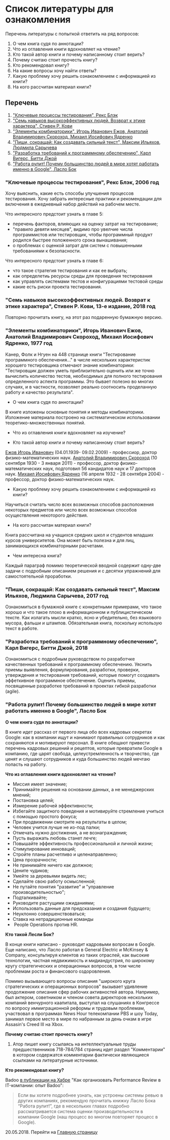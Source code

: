 # Список литературы для ознакомления

Перечень литературы с попыткой ответить на ряд вопросов:
1. О чем книга судя по аннотации?
2. Что из оглавления книги вдохновляет на чтение?
3. Кто такой автор книги и почему написанному стоит верить? 
4. Почему считаю стоит прочесть книгу?
5. Кто рекомендовал книгу?
6. На какие вопросы хочу найти ответы?
7. Какую проблему хочу решить ознакомлением с информацией из книги?
8. На кого рассчитан материал книги?

## Перечень

1. ["Ключевые процессы тестирования", Рекс Блэк](#black)
2. ["Семь навыков высокоэффективных людей. Возврат к этике характера", Стивен Р. Кови](#covey)
3. ["Элементы комбинаторики", Игорь Иванович Ежов, Анатолий Владимирович Скороход, Михаил Иосифович Ядренко](#elem_combinat)
4. ["Пиши, сокращай: Как создавать сильный текст", Максим Ильяхов, Людмила Сарычева](#write_cut)
5. ["Разработка требований к программному обеспечению", Карл Вигерс, Битти Джой](#dev_requir)
6. ["Работа рулит! Почему большинство людей в мире хотят работать именно в Google", Ласло Бок](#laslo)

### "Ключевые процессы тестирования", Рекс Блэк, 2006 год <a name="black"></a>

Хочу выяснить, какие есть способы улучшения процессов тестирования. Хочу забрать интересные практики и рекомендации для включения в ежедневный набор действий на рабочем месте.

Что интересного предстоит узнать в главе 5:
- перечень факторов, влияющих на оценку затрат на тестирование;
- "правило девяти месяцев", видимо про увелчие числа программистов или тестировщик, чтобы программный продукт родился быстрее положенного срока вынашивания;
- о проблемах с оценкой затрат для систем с повышенными требованиями к безопасности.

Что интересного предстоит узнать в главе 6:
- что такое стратегия тестирования и как ее выбрать;
- как определетиь ресурсы среды для проведения тестирования
- как управлять системами тестов и конфигурациями тестовой среды
- какие есть риски проекта тестирования.

### "Семь навыков высокоэффективных людей. Возврат к этике характера", Стивен Р. Кови, 13-е издание, 2018 год <a name="covey"></a>

Повторно прочитать книгу, на этот раз подаренную бумажную версию.

### "Элементы комбинаторики", Игорь Иванович Ежов, Анатолий Владимирович Скороход, Михаил Иосифович Ядренко, 1977 год <a name="elem_combinat">

Канер, Фолк и Нгуен на 448 странице книги "Тестирование программного обеспечения..." в числе нескольких характеристик хорошего тестировщика отмечают знание комбинаторики: "Тестировщик должен уметь приблизительно оценить или же точно вычислить количество тестов, необходимых для полного тестирования определенного аспекта программы. Это бывает полезно во многих случаях, и в частности, позволяет реально соотносить проделанную работу и качество результата".

- О чем книга судя по аннотации?

В книге изложены основные понятия и методы комбинаторики. Изложение материала построено на систематическом использовании теоретико-множественных понятий.

- Что из оглавления книги вдохновляет на изучение?

- Кто такой автор книги и почему написанному стоит верить?

[Ежов Игорь Иванович](http://eu.univ.kiev.ua/departments/teoriyi-ymovirnostey-statystyk/ezhov-igor-ivanovych-/) (04.01.1939- 09.02.2009) - профессиор, доктор физико-математических наук. [Анатолий Владимирович Скороход](https://ru.wikipedia.org/wiki/%D0%A1%D0%BA%D0%BE%D1%80%D0%BE%D1%85%D0%BE%D0%B4,_%D0%90%D0%BD%D0%B0%D1%82%D0%BE%D0%BB%D0%B8%D0%B9_%D0%92%D0%BB%D0%B0%D0%B4%D0%B8%D0%BC%D0%B8%D1%80%D0%BE%D0%B2%D0%B8%D1%87) (10 сентября 1930 - 3 января 2011) - профессор, доктор физико-математических наук, подготовил 56 кандидатов наук и 17 докторов наук. [Михаил Иосифович Ядренко](https://ru.wikipedia.org/wiki/%D0%AF%D0%B4%D1%80%D0%B5%D0%BD%D0%BA%D0%BE,_%D0%9C%D0%B8%D1%85%D0%B0%D0%B8%D0%BB_%D0%98%D0%BE%D1%81%D0%B8%D1%84%D0%BE%D0%B2%D0%B8%D1%87) (16 апреля 1932 - 28 сентября 2004) - профессор, доктор физико-математических наук. 

- Какую проблему хочу решить ознакомлением с информацией из книги?

Научиться считать число всех возможных способов расположения некоторых предметов или число всех возможных способов осуществления некоторого действия. 

- На кого рассчитан материал книги?

Книга рассчитана на учащихся средних школ и студентов младших курсов университетов. Она может быть полезна и для лиц, занимающихся комбинаторными расчетами.

- Чем интересна книга?

Каждый параграф помимо теоретической вводной содержит одну-две задачи с подробным описанием решения и с десятки упражнений для самостоятельной проработки.

### "Пиши, сокращай: Как создавать сильный текст", Максим Ильяхов, Людмила Сарычева, 2017 год <a name="write_cut">

Ознакомиться в бумажной книге с конкретными примерами, что такое хорошо и что такое плохо в информационном и публицистическом тексте. Как излагать мысли кратко, ясно и убедительно, без языкового мусора, фальши и штампов. Обязательная книга, поскольку использую текст в работе.

### "Разработка требований к программному обеспечению", Карл Вигерс, Битти Джой, 2018 <a name="dev_requir">

Ознакомиться с подробным руководством по разработчке качественных требований к программному обеспечению. Уяснить приемы выявления, формулирования, разработки, проверки, утверждения и тестирования требований, которые помогут создавать эффеткивное программное обеспечение. Оценить приемы, посвященные разработке требований в проектах гибкой разработки (agile).

### "Работа рулит! Почему большинство людей в мире хотят работать именно в Google", Ласло Бок <a name="laslo">

**О чем книга судя по аннотации?**

В книге идет рассказ от первого лица обо всех кадровых секретах Google: как в компании ищут и нанимают правильных сотрудников и как сохраняются и мотивируют персонал. В книге обещают привести перечень кадровых решений и рецептов, которые превратили Google в компанию, где царят свобода, целеустремленность и творчество, где ценят и слушают сотрудников и куда большинство людей мечтаю попасть на работу.

**Что из оглавления книги вдохновляет на чтение?**

- Миссия имеет значение;
- Принимайте решения на основании данных, а не менеджерских мнений;
- Постановка целей;
- Измерение рабочей эффективности;
- Избегайте защитного поведения и мотивируйте стремление учиться с помощью простого фокуса;
- При продвижении смотрите на результаты в целом;
- Человек учится лучше не из-под палки;
- Отмечать нужно достижения, а не вознаграждения;
- Пусть выражать любовь станет лечге;
- Повышайте эффективность профессиональной и личной жизни;
- Стимулирование инноваций;
- Стройте планы расчетливо и целенаправленно;
- Цена прозрачности;
- Не принимайте ничего как должное;
- Цените чудиков;
- Умейте за деревьями видеть лес;
- Сделайте свою работу осмысленной;
- Не путайте понятия "развитие" и "управление производительностью";
- Подталкивайте;
- Руководите растущими ожиданиями;
- Использовать данные для предсказания и создания будущего;
- Неуклонно совершенствоваться;
- Ставка на нетрадиционные команды
-  People Operations против HR.

**Кто такой Лесли Бок?**

В конце книги написано - руководит кадровыми вопросам в Google. Еще написано, что Ласло работал в General Electric и McKinsey & Company, консультируя клиентов из таких отраслей, как высокие технологии, частная недвижимость и мидиандустрия, по широкому кругу стратегических и операционных вопросов, в том числе проблемам роста и финансового оздоровления.

Помимо вызывающего вопросы описания "широкого круга стратегических и операционных вопросов" вызывает удивление продолжение описания сфер рабочих активностей автора. Например, был актером, советником и членом совета директоров нескольких компаний венчурного каапитала, выступал на слушаниях в Конгрессе по вопросу иммиграционной реформы и трудовым проблемам, участвовал в программах News Hour телекомпании PBS и шоу Today, занимал первое место в мире по набранным за день очкам в игре Assasin's Creed III на Xbox.

**Почему считаю стоит прочесть книгу?**

1. Атор пишет книгу ссылаясь на интеллектуальные труды предшественников 718-784/784 страниц идет раздел "Комментарии" в котором содержатся комментарии фактически являющиеся ссылками на литературные источники. 

**Кто рекомендовал книгу?**

Badoo [в публикации на Хабре](https://habr.com/company/badoo/blog/331570/) "Как организовать Performance Review в IT-компании: опыт Badoo":

> Если вы хотите подробнее узнать, как устроены системы ревью в других компаниях, рекомендую прочитать книжку Ласло Бока “Работа рулит!”, где в нескольких главах подробно рассматривается система оценки производительности в компании Google (наш процесс во многом повторяет процесс в Google).

20.05.2018. Перейти на [Главную страницу](./)
